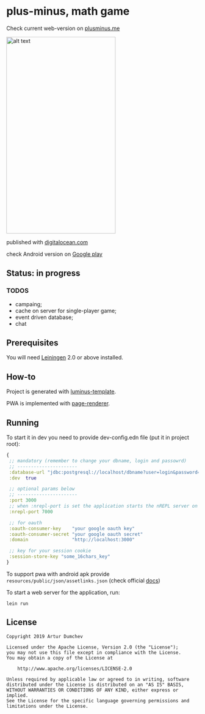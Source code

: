 # plus-minus, math game

Check current web-version on [plusminus.me][1]

<img src="https://github.com/Liverm0r/Plus-Minus-Fullstack/blob/dev/resources/public/img/gif/demo.gif" alt="alt text" width="286" height="514">

published with [digitalocean.com][3]

check Android version on [Google play][2]

[1]: https://plusminus.me
[2]: https://play.google.com/store/apps/details?id=com.livermor.plusminus
[3]: https://m.do.co/c/edb551a6bfca
[4]: https://plus-minus-game.herokuapp.com/

## Status: in progress 

### TODOS
- campaing;
- cache on server for single-player game;
- event driven database;
- chat

## Prerequisites

You will need [Leiningen][5] 2.0 or above installed.

[5]: https://github.com/technomancy/leiningen

## How-to

Project is generated with [luminus-template][6].

PWA is implemented with [page-renderer][7].

[6]: https://github.com/luminus-framework/luminus-template
[7]: https://github.com/spacegangster/page-renderer

## Running

To start it in dev you need to provide dev-config.edn file (put it in project root): 
```clojure
{
 ;; mandatory (remember to change your dbname, login and passowrd)
 ;; ----------------------
 :database-url "jdbc:postgresql://localhost/dbname?user=login&password=password"
 :dev  true

 ;; optional params below
 ;; ----------------------
 :port 3000
 ;; when :nrepl-port is set the application starts the nREPL server on load
 :nrepl-port 7000

 ;; for oauth
 :oauth-consumer-key    "your google oauth key"
 :oauth-consumer-secret "your google oauth secret"
 :domain                "http://localhost:3000"

 ;; key for your session cookie
 :session-store-key "some_16chars_key"
}
```
To support pwa with android apk provide `resources/public/json/assetlinks.json` (check official [docs][8])

To start a web server for the application, run:

    lein run 

[8]: https://developers.google.com/digital-asset-links/tools/generator

## License
```
Copyright 2019 Artur Dumchev

Licensed under the Apache License, Version 2.0 (the "License");
you may not use this file except in compliance with the License.
You may obtain a copy of the License at

    http://www.apache.org/licenses/LICENSE-2.0

Unless required by applicable law or agreed to in writing, software
distributed under the License is distributed on an "AS IS" BASIS,
WITHOUT WARRANTIES OR CONDITIONS OF ANY KIND, either express or implied.
See the License for the specific language governing permissions and
limitations under the License.
```
